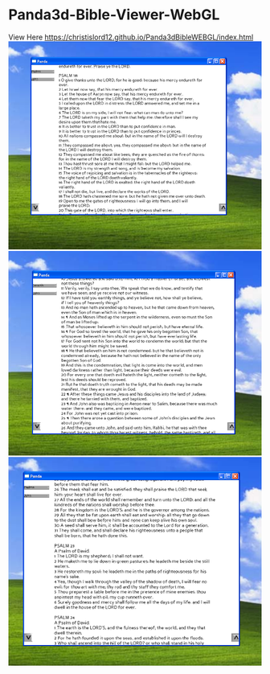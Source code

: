 # Panda3d-Bible-Viewer-WebGL
View Here https://christislord12.github.io/Panda3dBibleWEBGL/index.html
![Alt text](screenshot1.png?raw=true "Screenshot")
![Alt text](screenshot.png?raw=true "Screenshot")
![Alt text](screenshot2.png?raw=true "Screenshot")
